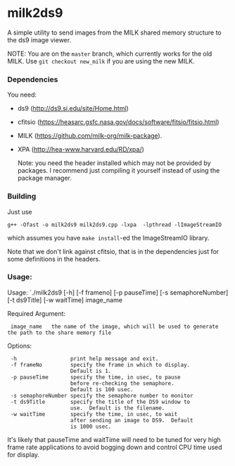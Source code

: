 milk2ds9
============

A simple utility to send images from the MILK shared memory structure to
the ds9 image viewer.

NOTE: You are on the `master` branch, which currently works for the old MILK.  Use `git checkout new_milk` if you are using the new MILK.

### Dependencies
You need:
- ds9 (http://ds9.si.edu/site/Home.html)
- cfitsio (https://heasarc.gsfc.nasa.gov/docs/software/fitsio/fitsio.html)
- MILK (https://github.com/milk-org/milk-package).
- XPA (http://hea-www.harvard.edu/RD/xpa/)

  Note: you need the header installed which may not be provided by packages.  I recommend just compiling it yourself instead of using the package manager.

### Building
Just use
```
g++ -Ofast -o milk2ds9 milk2ds9.cpp -lxpa  -lpthread -lImageStreamIO
```
which assumes you have `make install`-ed the ImageStreamIO library.

Note that we don't link against cfitsio, that is in the dependencies just for some definitions in the headers.

### Usage:

Usage: `./milk2ds9 [-h] [-f frameno] [-p pauseTime] [-s semaphoreNumber] [-t ds9Title] [-w waitTime] image_name


Required Argument:

     image_name   the name of the image, which will be used to generate the path to the share memory file

Options:

     -h                 print help message and exit.  
     -f frameNo         specify the frame in which to display.
                        Default is 1.
     -p pauseTime       specify the time, in usec, to pause
                        before re-checking the semaphore.
                        Default is 100 usec.
     -s semaphoreNumber specify the semaphore number to monitor
     -t ds9Title        specify the title of the DS9 window to
                        use.  Default is the filename.
     -w waitTime        specify the time, in usec, to wait
                        after sending an image to DS9.  Default
                        is 1000 usec.

It's likely that pauseTime and waitTime will need to be tuned for very high frame rate applications to avoid bogging down and control CPU time used for display.
